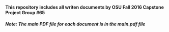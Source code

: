 <h4>This repository includes all writen documents by OSU <b>Fall 2016 Capstone Project Group #65</b></h3>

<h5>Note: The main PDF file for each document is in the <b>main.pdf</b> file</h1>

